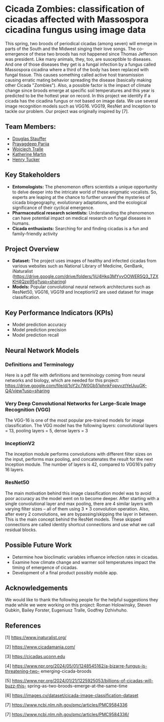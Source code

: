 # Cicada Zombies: classification of cicadas affected with Massospora cicadina fungus using image data

This spring, two broods of periodical cicadas (among seven) will emerge in parts of the South and the Midwest singing their love songs. The co-emergence of these two broods has not happened since Thomas Jefferson was president. Like many animals, they, too, are susceptible to diseases. And one of those diseases they get is a fungal infection by a fungus called Massospora cicadina where a third of the body has been replaced with fungal tissue. This causes something called active host transmission causing erratic mating behavior spreading the disease (basically making other Cicada "Zombies").  Also, a possible factor is the impact of climate change since broods emerge at specific soil temperatures and this year is predicted to be the hottest year on record. In this project we identify if a cicada has the cicadina fungus or not based on image data. We use several image recognition models such as VGG16. VGG19, ResNet and Inception to tackle our problem. Our project was originally inspired by [7].   

## Team Members:

- [Douglas Stauffer](https://www.linkedin.com/in/douglas-stauffer-r/)
- [Prayagdeep Parija](https://www.linkedin.com/in/prayagdeep-parija-b2626499/)
- [Wojciech Tralle](https://www.linkedin.com/in/wojciech-tralle-9574822b9/)
- [Katherine Martin](https://www.linkedin.com/in/katherine-martin-153397149/)
- [Henry Tucker](https://www.linkedin.com/in/henryjtucker/)

## Key Stakeholders

- **Entomologists:** The phenomenon offers scientists a unique opportunity to delve deeper into the intricate world of these enigmatic vocalists. So, experts are leaping at the chance to further unravel the mysteries of cicada biogeography, evolutionary adaptations, and the ecological significance of their cyclical emergence.
- **Pharmaceutical research scientists:** Understanding the phenomenon can have potential impact on medical research on fungal diseases in humans.
- **Cicada enthusiasts:** Searching for and finding cicadas is a fun and family-friendly activity

## Project Overview

- **Dataset:** The project uses images of healthy and infected cicadas from various websites such as National Library of Medicine, GenBank, iNaturalist (https://drive.google.com/drive/folders/1jU4Hkq3MYyvOOWER5Q3_TZXKH4Qzp95g?usp=sharing)
- **Models:** Popular convolutional neural network architectures such as ResNet50, VGG16, VGG19 and InceptionV2 are used dataset for image classification.

## Key Performance Indicators (KPIs)
- Model prediction accuracy
- Model prediction precision
- Model prediction recall

## Neural Network Models

### Definitions and Terminology

Here is a pdf file with definitions and terminology coming from neural networks and biology, which are needed for this project: https://drive.google.com/file/d/1oY2c7W0Gb51phnkFppvvztYeUuuGK-Q4/view?usp=sharing

### Very Deep Convolutional Networks for Large-Scale Image Recognition (VGG)
The VGG-16 is one of the most popular pre-trained models for image classification. The VGG model has the following layers: convolutional layers = 13, pooling layers = 5, dense layers = 3

### InceptionV2
The inception module performs convolutions with different filter sizes on the input, performs max pooling, and concatenates the result for the next Inception module. The number of layers is 42, compared to VGG16’s paltry 16 layers.

### ResNet50
The main motivation behind this image classification model was to avoid poor accuracy as the model went on to become deeper. After starting with a single convolutional layer and max pooling, there are 4 similar layers with varying filter sizes – all of them using 3 * 3 convolution operation. Also, after every 2 convolutions, we are bypassing/skipping the layer in between. This is the main concept behind the ResNet models. These skipped connections are called identity shortcut connections and use what we call residual blocks.


## Possible Future Work

- Determine how bioclimatic variables influence infection rates in cicadas.
- Examine how climate change and warmer soil temperatures impact the timing of emergence of cicadas.
- Development of a final product possibly mobile app.

## Acknowledgements
We would like to thank the following people for the helpful suggestions they made while we were working on this project: Roman Holowinsky, Steven Gubkin, Bailey Forster, Eugeniusz Tralle, Godfrey Dzhivhuho.


## References
[1] https://www.inaturalist.org/

[2] https://www.cicadamania.com/

[3] https://cicadas.uconn.edu

[4] https://www.npr.org/2024/05/01/1248545162/a-bizarre-fungus-is-threatening-two-
emerging-cicada-broods

[5] https://www.npr.org/2024/01/21/1225925053/billions-of-cicadas-will-buzz-this-
spring-as-two-broods-emerge-at-the-same-time

[6] https://images.cv/dataset/cicada-image-classification-dataset

[7] https://www.ncbi.nlm.nih.gov/pmc/articles/PMC9584336

[7] https://www.ncbi.nlm.nih.gov/pmc/articles/PMC9584336/
 


